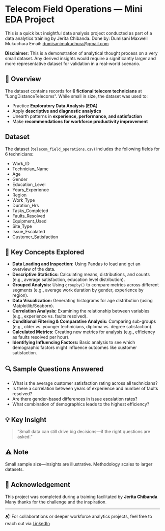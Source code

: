 # Telecom Field Operations — Mini EDA Project

This is a quick but insightful data analysis project conducted as part of a data analytics training by Jerita Chibanda.
Done by: Dumisani Maxwell Mukuchura
Email: dumisanimukuchura@gmail.com 

**Disclaimer:** This is a demonstration of analytical thought process on a very small dataset. Any derived insights would require a significantly larger and more representative dataset for validation in a real-world scenario.


## 📄 Overview
The dataset contains records for **6 fictional telecom technicians** at "LongDistanceTelecoms". While small in size, the dataset was used to:

- Practice **Exploratory Data Analysis (EDA)**
- Apply **descriptive and diagnostic analytics**
- Unearth patterns in **experience, performance, and satisfaction**
- Make **recommendations for workforce productivity improvement**


## Dataset

The dataset (`telecom_field_operations.csv`) includes the following fields for 6 technicians:
* Work_ID
* Technician_Name
* Age
* Gender
* Education_Level
* Years_Experience
* Region
* Work_Type
* Duration_Hrs
* Tasks_Completed
* Faults_Resolved
* Equipment_Used
* Site_Type
* Issue_Escalated
* Customer_Satisfaction

## 🧠 Key Concepts Explored
* **Data Loading and Inspection:** Using Pandas to load and get an overview of the data. 
* **Descriptive Statistics:** Calculating means, distributions, and counts (e.g., average satisfaction, education level distribution). 
* **Grouped Analysis:** Using `groupby()` to compare metrics across different segments (e.g., average work duration by gender, experience by region).
* **Data Visualization:** Generating histograms for age distribution (using Matplotlib/Seaborn). 
* **Correlation Analysis:** Examining the relationship between variables (e.g., experience vs. faults resolved). 
* **Conditional Filtering & Comparative Analysis:** Comparing sub-groups (e.g., older vs. younger technicians, diploma vs. degree satisfaction). 
* **Calculated Metrics:** Creating new metrics for analysis (e.g., efficiency as faults resolved per hour). 
* **Identifying Influencing Factors:** Basic analysis to see which demographic factors might influence outcomes like customer satisfaction. 


## 🔍 Sample Questions Answered
- What is the average customer satisfaction rating across all technicians?
- Is there a correlation between years of experience and number of faults resolved?
- Are there gender-based differences in issue escalation rates?
- What combination of demographics leads to the highest efficiency?

## 💡 Key Insight
> “Small data can still drive big decisions—if the right questions are asked.”

## ⚠️ Note  
Small sample size—insights are illustrative. Methodology scales to larger datasets.

## 👥 Acknowledgement
This project was completed during a training facilitated by **Jerita Chibanda**. Many thanks for the challenge and the inspiration.

---

📬 For collaborations or deeper workforce analytics projects, feel free to reach out via [LinkedIn](https://www.linkedin.com/in/dumisani-maxwell-mukuchura-4859b7170/)
